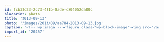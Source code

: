 ```yaml
---
id: fcb38c23-2c73-491b-8ade-c804052da80c
blueprint: photo
title: '2013-09-13'
photo: '/images/2013/09/aa784-2013-09-13.jpg'
caption: '<!-- wp:image --><figure class="wp-block-image"><img src="/assets/images/2013/09/aa784-2013-09-13.jpg" /></figure><!-- /wp:image --><!-- wp:paragraph --><p>Tea #selfie</p><!-- /wp:paragraph -->'
import_id: '20457'
---
```

